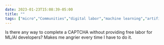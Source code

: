 ---date: 2023-01-23T15:08:39-05:00title: ""tags: ["micro","Communities","digital labor","machine learning","artificial intelligence","CAPTCHA"]---Is there any way to complete a CAPTCHA without providing free labor for ML/AI developers? Makes me angrier every time I have to do it.